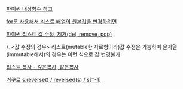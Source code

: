 [파이썬 내장함수 참고](https://docs.python.org/ko/3/library/functions.html)

[for문 사용해서 리스트 배열의 원본값을 변경하려면](https://github.com/confettimimy/Python-for-coding-test/blob/master/%ED%8C%8C%EC%9D%B4%EC%8D%AC%20%EB%AC%B8%EB%B2%95/%E2%98%85for%EB%AC%B8%20%EC%82%AC%EC%9A%A9%ED%95%B4%EC%84%9C%20%EB%A6%AC%EC%8A%A4%ED%8A%B8%20%EC%9B%90%EC%86%8C%EB%A5%BC%20%EB%B3%80%EA%B2%BD%ED%95%98%EB%A0%A4%EB%A9%B4%20%EC%96%B4%EB%96%BB%EA%B2%8C%20%ED%95%B4%EC%95%BC%20%ED%95%98%EB%82%98%EC%9A%94.md)

[파이썬 리스트 값 수정, 제거(del, remove, pop)](https://hogni.tistory.com/47) 

ㄴ<값 수정의 경우> 리스트(mutable한 자료형이라)값 수정은 가능하며 문자열(immutable해서)의 경우는 이런 식으로 값 변경불가

[리스트 복사 - 깊은복사, 얕은복사](https://hcr3066.tistory.com/74)

[거꾸로 s.reverse() / reversed(s) / s[::-1] ](https://itholic.github.io/python-reverse-string/)

